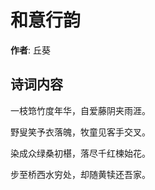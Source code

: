 # 和意行韵

**作者**: 丘葵

## 诗词内容

一枝筇竹度年华，自爱藤阴夹雨涯。

野叟笑予衣落魄，牧童见客手交叉。

染成众绿桑初椹，落尽千红楝始花。

步至桥西水穷处，却随黄犊还吾家。

